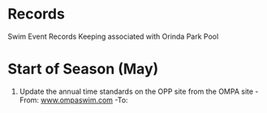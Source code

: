 # Records
Swim Event Records Keeping associated with Orinda Park Pool

# Start of Season (May)
1. Update the annual time standards on the OPP site from the OMPA site
-From:  www.ompaswim.com
-To: 
